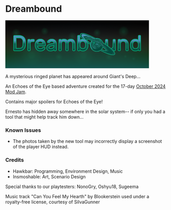 # Dreambound

![A logo spelling out Dreambound](Banner.png)

A mysterious ringed planet has appeared around Giant's Deep...

An Echoes of the Eye based adventure created for the 17-day [October 2024 Mod Jam](https://outerwildsmods.com/jam/oct-2024/).

Contains major spoilers for Echoes of the Eye!

Ernesto has hidden away somewhere in the solar system-- if only you had a tool that might help track him down...

### Known Issues

- The photos taken by the new tool may incorrectly display a screenshot of the player HUD instead.

### Credits

- Hawkbar: Programming, Environment Design, Music
- Insmoshable: Art, Scenario Design

Special thanks to our playtesters: NonoGry, Oshyu18, Sugeema

Music track "Can You Feel My Hearth" by Blookerstein used under a royalty-free license, courtesy of SiIvaGunner
